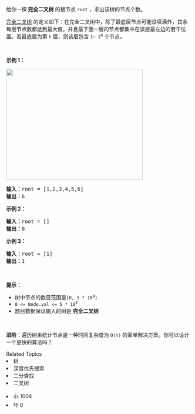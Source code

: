 <p>给你一棵<strong> 完全二叉树</strong> 的根节点 <code>root</code> ，求出该树的节点个数。</p>

<p><a href="https://baike.baidu.com/item/%E5%AE%8C%E5%85%A8%E4%BA%8C%E5%8F%89%E6%A0%91/7773232?fr=aladdin">完全二叉树</a> 的定义如下：在完全二叉树中，除了最底层节点可能没填满外，其余每层节点数都达到最大值，并且最下面一层的节点都集中在该层最左边的若干位置。若最底层为第 <code>h</code> 层，则该层包含 <code>1~&nbsp;2<sup>h</sup></code>&nbsp;个节点。</p>

<p>&nbsp;</p>

<p><strong>示例 1：</strong></p> 
<img alt="" src="https://assets.leetcode.com/uploads/2021/01/14/complete.jpg" style="width: 372px; height: 302px;" /> 
<pre>
<strong>输入：</strong>root = [1,2,3,4,5,6]
<strong>输出：</strong>6
</pre>

<p><strong>示例 2：</strong></p>

<pre>
<strong>输入：</strong>root = []
<strong>输出：</strong>0
</pre>

<p><strong>示例 3：</strong></p>

<pre>
<strong>输入：</strong>root = [1]
<strong>输出：</strong>1
</pre>

<p>&nbsp;</p>

<p><strong>提示：</strong></p>

<ul> 
 <li>树中节点的数目范围是<code>[0, 5 * 10<sup>4</sup>]</code></li> 
 <li><code>0 &lt;= Node.val &lt;= 5 * 10<sup>4</sup></code></li> 
 <li>题目数据保证输入的树是 <strong>完全二叉树</strong></li> 
</ul>

<p>&nbsp;</p>

<p><strong>进阶：</strong>遍历树来统计节点是一种时间复杂度为 <code>O(n)</code> 的简单解决方案。你可以设计一个更快的算法吗？</p>

<div><div>Related Topics</div><div><li>树</li><li>深度优先搜索</li><li>二分查找</li><li>二叉树</li></div></div><br><div><li>👍 1004</li><li>👎 0</li></div>